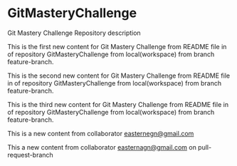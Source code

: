 # GitMasteryChallenge
Git Mastery Challenge Repository description

This is the first new content for Git Mastery Challenge from README file in of repository GitMasteryChallenge from local(workspace) from branch feature-branch.

This is the second new content for Git Mastery Challenge from README file in of repository GitMasteryChallenge from local(workspace) from branch feature-branch.

This is the third new content for Git Mastery Challenge from README file in of repository GitMasteryChallenge from local(workspace) from branch feature-branch.


This is a new content from collaborator easternegn@gmail.com

This a new content from collaborator easternagn@gmail.com on pull-request-branch